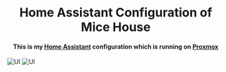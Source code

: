 <h1 align="center">
  Home Assistant Configuration of Mice House
</h1>
<div align="center">
  <h4>
    This is my <a href="https://home-assistant.io">Home Assistant</a> configuration which is running on <a href="https://www.proxmox.com">Proxmox</a> 
  </h4>
</div>

<img src="https://github.com/simplemice/home-assistant/blob/main/screenshots/Screenshot_PC.png" alt="UI" style="max-width: 50%;">

<img src="https://github.com/simplemice/home-assistant/blob/main/screenshots/Screenshot_Mob.jpg" alt="UI" style="max-width: 50%;">

